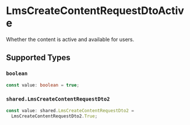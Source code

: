 # LmsCreateContentRequestDtoActive

Whether the content is active and available for users.


## Supported Types

### `boolean`

```typescript
const value: boolean = true;
```

### `shared.LmsCreateContentRequestDto2`

```typescript
const value: shared.LmsCreateContentRequestDto2 =
  LmsCreateContentRequestDto2.True;
```

